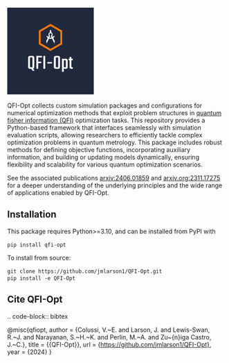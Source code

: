 ![image info](./images/qfi-opt.png)

QFI-Opt collects custom simulation packages and configurations for numerical
optimization methods that exploit problem structures in 
[quantum fisher information (QFI)](https://en.wikipedia.org/wiki/Quantum_Fisher_information) 
optimization tasks. This repository provides a Python-based
framework that interfaces seamlessly with simulation evaluation scripts,
allowing researchers to efficiently tackle complex optimization problems in
quantum metrology. This package includes robust methods for defining objective
functions, incorporating auxiliary information, and building or updating models
dynamically, ensuring flexibility and scalability for various quantum
optimization scenarios.

See the associated publications [arxiv:2406.01859](https://arxiv.org/abs/2406.01859) and [arxiv.org:2311.17275](https://arxiv.org/abs/2311.17275) for a
deeper understanding of the underlying principles and the wide range of
applications enabled by QFI-Opt.

## Installation

This package requires Python>=3.10, and can be installed from PyPI with
```
pip install qfi-opt
```
To install from source:
```
git clone https://github.com/jmlarson1/QFI-Opt.git
pip install -e QFI-Opt
```
## Cite QFI-Opt

.. code-block:: bibtex

  @misc{qfiopt,
    author = {Colussi, V.~E. and Larson, J. and Lewis-Swan, R.~J. and Narayanan, S.~H.~K. and Perlin, M.~A. and Zu\~{n}iga Castro, J.~C.},
    title  = {{QFI-Opt}},
    url    = {https://github.com/jmlarson1/QFI-Opt},
    year   = {2024}
  }
